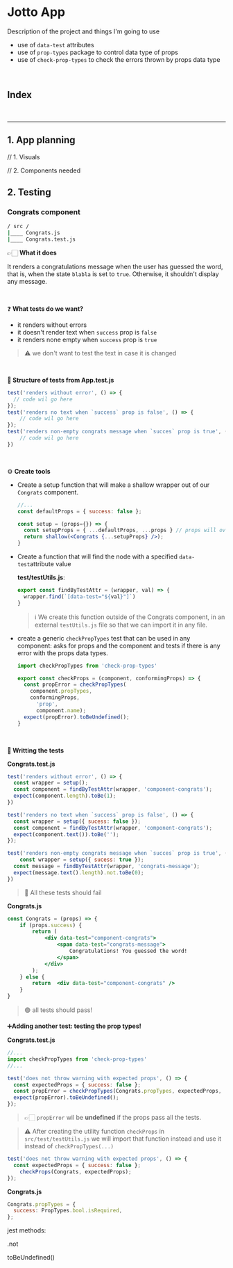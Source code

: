 # Jotto App

Description of the project and things I'm going to use

- use of `data-test` attributes
- use of `prop-types` package to control data type of props
- use of `check-prop-types` to check the errors thrown by props data type

<br />



## Index





<br /> 

---



## 1. App planning

// 1. Visuals

// 2. Components needed



## 2. Testing

### Congrats component

```bash
/ src /
|____ Congrats.js
|____ Congrats.test.js
```

👉🏻 **What it does**

It renders a congratulations message when the user has guessed the word, that is, when the state `blabla` is set to `true`. Otherwise, it shouldn't display any message.

<br />

❓ **What tests do we want?**

- it renders without errors
- it doesn't render text when `success` prop is  `false`
- it renders none empty when `success` prop is  `true`

>  ⚠️ we don't want to test the text in case it is changed



<br />

**🌲 Structure of tests from App.test.js** 

```jsx
test('renders without error', () => {
  // code wil go here
});
test('renders no text when `success` prop is false', () => {
    // code wil go here
});
test('renders non-empty congrats message when `succes` prop is true', () => {
    // code wil go here
})
```

<br />

⚙️ **Create tools**

- Create a setup function that will make a shallow wrapper out of our `Congrats` component.

  ```jsx
  //...
  const defaultProps = { success: false };
  
  const setup = (props={}) => {
    const setupProps = { ...defaultProps, ...props } // props will override defaultProps
    return shallow(<Congrats {...setupProps} />);
  }
  ```

- Create a function that will find the node with a specified `data-test`attribute value

  **test/testUtils.js**: 

  ```jsx
  export const findByTestAttr = (wrapper, val) => {
    wrapper.find(`[data-test="${val}"]`)
  }
  ```

  > ℹ️ We create this function outside of the Congrats component, in an external `testUtils.js` file so that we can import it in any file.

* create a generic `checkPropTypes` test that can be used in any component: asks for props and the component and tests if there is any error with the props data types.

  ```jsx
  import checkPropTypes from 'check-prop-types'
  
  export const checkProps = (component, conformingProps) => {
    const propError = checkPropTypes(
      component.propTypes, 
      conformingProps,
    	'prop',
    	component.name);
    expect(propError).toBeUndefined();
  }
  
  ```

  

<br />



**🧪 Writting the tests**

**Congrats.test.js**

```jsx
test('renders without error', () => {
  const wrapper = setup();
  const component = findByTestAttr(wrapper, 'component-congrats');
  expect(component.length).toBe(1);
})

test('renders no text when `success` prop is false', () => {
  const wrapper = setup({ sucess: false });
  const component = findByTestAttr(wrapper, 'component-congrats');
  expect(component.text()).toBe('');
});

test('renders non-empty congrats message when `succes` prop is true', () => {
	const wrapper = setup({ sucess: true });
  const message = findByTestAttr(wrapper, 'congrats-message');
  expect(message.text().length).not.toBe(0);
})
```

> 🔴 All these tests should fail

**Congrats.js**

```jsx
const Congrats = (props) => {
	if (props.success) {
		return (
			<div data-test="component-congrats">
				<span data-test="congrats-message">
					Congratulations! You guessed the word!
				</span>
			</div>
		);
	} else {
		return  <div data-test="component-congrats" />
	}
}
```

> 🟢 all tests should pass!

➕**Adding another test: testing the prop <span id="prop">types!</span>**

**Congrats.test.js**

```jsx
//...
import checkPropTypes from 'check-prop-types'
//...

test('does not throw warning with expected props', () => {
  const expectedProps = { success: false };
  const propError = checkPropTypes(Congrats.propTypes, expectedProps, 'prop', Congrats.name);
  expect(propError).toBeUndefined();
});
```

> 👉🏻 `propError` wil be **undefined** if the props pass all the tests.

> ⚠️ After creating the utility function `checkProps` in `src/test/testUtils.js` we will import that function instead and use it instead of `checkPropTypes(...)`

```jsx
test('does not throw warning with expected props', () => {
  const expectedProps = { success: false };
	checkProps(Congrats, expectedProps);
});
```

**Congrats.js**

```jsx
Congrats.propTypes = {
  success: PropTypes.bool.isRequired,
};
```



jest methods:

.not

toBeUndefined()